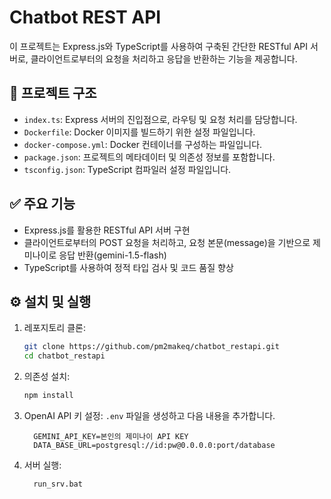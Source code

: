 # Chatbot REST API

이 프로젝트는 Express.js와 TypeScript를 사용하여 구축된 간단한 RESTful API 서버로, 클라이언트로부터의 요청을 처리하고 응답을 반환하는 기능을 제공합니다.

## 📁 프로젝트 구조

- `index.ts`: Express 서버의 진입점으로, 라우팅 및 요청 처리를 담당합니다.
- `Dockerfile`: Docker 이미지를 빌드하기 위한 설정 파일입니다.
- `docker-compose.yml`: Docker 컨테이너를 구성하는 파일입니다.
- `package.json`: 프로젝트의 메타데이터 및 의존성 정보를 포함합니다.
- `tsconfig.json`: TypeScript 컴파일러 설정 파일입니다.

## ✅ 주요 기능

- Express.js를 활용한 RESTful API 서버 구현
- 클라이언트로부터의 POST 요청을 처리하고, 요청 본문(message)을 기반으로 제미나이로 응답 반환(gemini-1.5-flash)
- TypeScript를 사용하여 정적 타입 검사 및 코드 품질 향상

## ⚙️ 설치 및 실행

1. 레포지토리 클론:
   ```bash
   git clone https://github.com/pm2makeq/chatbot_restapi.git
   cd chatbot_restapi
   ```

2. 의존성 설치:
   ```bash
   npm install
   ```

3. OpenAI API 키 설정:
   `.env` 파일을 생성하고 다음 내용을 추가합니다.
   ```env
     GEMINI_API_KEY=본인의 제미나이 API KEY
     DATA_BASE_URL=postgresql://id:pw@0.0.0.0:port/database
   ```

4. 서버 실행:
   ```bash
     run_srv.bat
   ```
